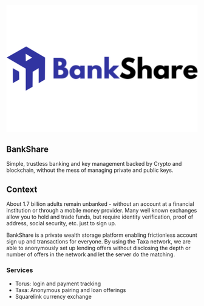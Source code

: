 <p align='center'>
 <img src="./img/bankshare_logo.png"/>
</p>

BankShare
---

Simple, trustless banking and key management backed by Crypto and blockchain, without the mess of managing private and public keys.


## Context
About 1.7 billion adults remain unbanked - without an account at a financial institution or through a mobile money provider. Many well known exchanges allow you to hold and trade funds, but require identity verification, proof of address, social security, etc. just to sign up.

BankShare is a private wealth storage platform enabling frictionless account sign up and transactions for everyone. By using the Taxa network, we are able to anonymously set up lending offers without disclosing the depth or number of offers in the network and let the server do the matching.


### Services
* Torus: login and payment tracking
* Taxa: Anonymous pairing and loan offerings
* Squarelink currency exchange